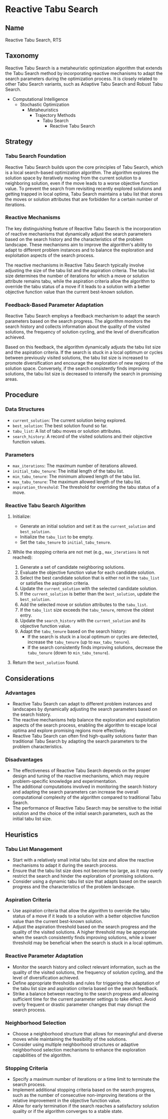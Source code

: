 # Reactive Tabu Search

## Name

Reactive Tabu Search, RTS

## Taxonomy

Reactive Tabu Search is a metaheuristic optimization algorithm that extends the Tabu Search method by incorporating reactive mechanisms to adapt the search parameters during the optimization process. It is closely related to other Tabu Search variants, such as Adaptive Tabu Search and Robust Tabu Search.

- Computational Intelligence
  - Stochastic Optimization
    - Metaheuristics
      - Trajectory Methods
        - Tabu Search
          - Reactive Tabu Search

## Strategy

### Tabu Search Foundation

Reactive Tabu Search builds upon the core principles of Tabu Search, which is a local search-based optimization algorithm. The algorithm explores the solution space by iteratively moving from the current solution to a neighboring solution, even if the move leads to a worse objective function value. To prevent the search from revisiting recently explored solutions and getting trapped in local optima, Tabu Search maintains a tabu list that stores the moves or solution attributes that are forbidden for a certain number of iterations.

### Reactive Mechanisms

The key distinguishing feature of Reactive Tabu Search is the incorporation of reactive mechanisms that dynamically adjust the search parameters based on the search history and the characteristics of the problem landscape. These mechanisms aim to improve the algorithm's ability to adapt to different problem instances and to balance the exploration and exploitation aspects of the search process.

The reactive mechanisms in Reactive Tabu Search typically involve adjusting the size of the tabu list and the aspiration criteria. The tabu list size determines the number of iterations for which a move or solution attribute remains tabu, while the aspiration criteria allow the algorithm to override the tabu status of a move if it leads to a solution with a better objective function value than the current best-known solution.

### Feedback-Based Parameter Adaptation

Reactive Tabu Search employs a feedback mechanism to adapt the search parameters based on the search progress. The algorithm monitors the search history and collects information about the quality of the visited solutions, the frequency of solution cycling, and the level of diversification achieved.

Based on this feedback, the algorithm dynamically adjusts the tabu list size and the aspiration criteria. If the search is stuck in a local optimum or cycles between previously visited solutions, the tabu list size is increased to promote diversification and encourage the exploration of new regions of the solution space. Conversely, if the search consistently finds improving solutions, the tabu list size is decreased to intensify the search in promising areas.

## Procedure

### Data Structures

- `current_solution`: The current solution being explored.
- `best_solution`: The best solution found so far.
- `tabu_list`: A list of tabu moves or solution attributes.
- `search_history`: A record of the visited solutions and their objective function values.

### Parameters

- `max_iterations`: The maximum number of iterations allowed.
- `initial_tabu_tenure`: The initial length of the tabu list.
- `min_tabu_tenure`: The minimum allowed length of the tabu list.
- `max_tabu_tenure`: The maximum allowed length of the tabu list.
- `aspiration_threshold`: The threshold for overriding the tabu status of a move.

### Reactive Tabu Search Algorithm

1. Initialize:
   - Generate an initial solution and set it as the `current_solution` and `best_solution`.
   - Initialize the `tabu_list` to be empty.
   - Set the `tabu_tenure` to `initial_tabu_tenure`.

2. While the stopping criteria are not met (e.g., `max_iterations` is not reached):
   1. Generate a set of candidate neighboring solutions.
   2. Evaluate the objective function value for each candidate solution.
   3. Select the best candidate solution that is either not in the `tabu_list` or satisfies the aspiration criteria.
   4. Update the `current_solution` with the selected candidate solution.
   5. If the `current_solution` is better than the `best_solution`, update the `best_solution`.
   6. Add the selected move or solution attributes to the `tabu_list`.
   7. If the `tabu_list` size exceeds the `tabu_tenure`, remove the oldest entry.
   8. Update the `search_history` with the `current_solution` and its objective function value.
   9. Adapt the `tabu_tenure` based on the search history:
      - If the search is stuck in a local optimum or cycles are detected, increase the `tabu_tenure` (up to `max_tabu_tenure`).
      - If the search consistently finds improving solutions, decrease the `tabu_tenure` (down to `min_tabu_tenure`).

3. Return the `best_solution` found.

## Considerations

### Advantages

- Reactive Tabu Search can adapt to different problem instances and landscapes by dynamically adjusting the search parameters based on the search history.
- The reactive mechanisms help balance the exploration and exploitation aspects of the search process, enabling the algorithm to escape local optima and explore promising regions more effectively.
- Reactive Tabu Search can often find high-quality solutions faster than traditional Tabu Search by adapting the search parameters to the problem characteristics.

### Disadvantages

- The effectiveness of Reactive Tabu Search depends on the proper design and tuning of the reactive mechanisms, which may require problem-specific knowledge and experimentation.
- The additional computations involved in monitoring the search history and adapting the search parameters can increase the overall computational complexity of the algorithm compared to traditional Tabu Search.
- The performance of Reactive Tabu Search may be sensitive to the initial solution and the choice of the initial search parameters, such as the initial tabu list size.

## Heuristics

### Tabu List Management

- Start with a relatively small initial tabu list size and allow the reactive mechanisms to adapt it during the search process.
- Ensure that the tabu list size does not become too large, as it may overly restrict the search and hinder the exploration of promising solutions.
- Consider using a dynamic tabu list size that adapts based on the search progress and the characteristics of the problem landscape.

### Aspiration Criteria

- Use aspiration criteria that allow the algorithm to override the tabu status of a move if it leads to a solution with a better objective function value than the current best-known solution.
- Adjust the aspiration threshold based on the search progress and the quality of the visited solutions. A higher threshold may be appropriate when the search consistently finds improving solutions, while a lower threshold may be beneficial when the search is stuck in a local optimum.

### Reactive Parameter Adaptation

- Monitor the search history and collect relevant information, such as the quality of the visited solutions, the frequency of solution cycling, and the level of diversification achieved.
- Define appropriate thresholds and rules for triggering the adaptation of the tabu list size and aspiration criteria based on the search feedback.
- Strike a balance between reacting to the search progress and allowing sufficient time for the current parameter settings to take effect. Avoid overly frequent or drastic parameter changes that may disrupt the search process.

### Neighborhood Selection

- Choose a neighborhood structure that allows for meaningful and diverse moves while maintaining the feasibility of the solutions.
- Consider using multiple neighborhood structures or adaptive neighborhood selection mechanisms to enhance the exploration capabilities of the algorithm.

### Stopping Criteria

- Specify a maximum number of iterations or a time limit to terminate the search process.
- Implement additional stopping criteria based on the search progress, such as the number of consecutive non-improving iterations or the relative improvement in the objective function value.
- Allow for early termination if the search reaches a satisfactory solution quality or if the algorithm converges to a stable state.

